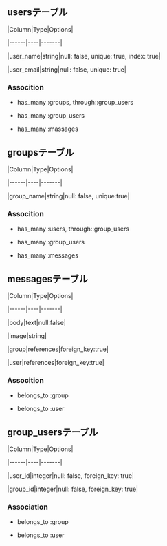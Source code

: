 ## usersテーブル 



|Column|Type|Options|

|------|----|-------| 

|user_name|string|null: false, unique: true, index: true|

|user_email|string|null: false, unique: true|



### Assocition  

- has_many :groups, through::group_users 

- has_many :group_users

- has_many :massages



## groupsテーブル 



|Column|Type|Options|

|------|----|-------| 

|group_name|string|null: false, unique:true|



### Assocition 

- has_many :users, through::group_users

- has_many :group_users 

- has_many :messages



## messagesテーブル  



|Column|Type|Options|

|------|----|-------| 

|body|text|null:false|

|image|string|

|group|references|foreign_key:true|

|user|references|foreign_key:true|



### Assocition 

- belongs_to :group

- belongs_to :user



## group_usersテーブル



|Column|Type|Options|

|------|----|-------|

|user_id|integer|null: false, foreign_key: true|

|group_id|integer|null: false, foreign_key: true|



### Association

- belongs_to :group

- belongs_to :user




